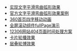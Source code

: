 * [实现文字平滑弯曲弧形效果](./20210101-1)
* [官方文字平滑弯曲弧形效果案例](./20210101-2)
* [360首页四字移动动画](./20210512-1)
* [全屏滚动组件fullPage演示](./20210520-1)
* [12306网站404页面时间处理方案](./20220426-1)
* [卡片轮播效果](./20220426-2)
* [层叠轮博效果](./20220426-3)








<!-- 自定义部分 -->
<script src="https://cdn.bootcdn.net/ajax/libs/jquery/3.6.0/jquery.min.js"></script>
<script>
    var _hmt = _hmt || [];
    (function() {
        var hm = document.createElement("script");
        hm.src = "https://hm.baidu.com/hm.js?c21a66ab5099adc6454e09ad1f8301e7";
        var s = document.getElementsByTagName("script")[0];
        s.parentNode.insertBefore(hm, s);
    })();
</script>
<script charset="UTF-8" id="LA_COLLECT" src="//sdk.51.la/js-sdk-pro.min.js"></script>
<script>LA.init({id: "Jf8rVs7oam5pFYhA",ck: "Jf8rVs7oam5pFYhA"})</script>
<script id="LA-DATA-WIDGET" crossorigin="anonymous" charset="UTF-8" src="https://v6-widget.51.la/v6/Jf8rVs7oam5pFYhA/quote.js?theme=#FFFFFF,#FFFFFF,#FFFFFF,#FFFFFF,#FFFFFF,#FFFFFF,12&f=12&display=0,0,1,1,1,1,0,0"></script>
<!-- 自定义部分 -->
